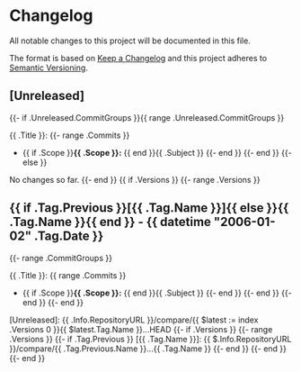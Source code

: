 # Changelog

All notable changes to this project will be documented in this file.

The format is based on [Keep a Changelog](http://keepachangelog.com/en/1.0.0/)
and this project adheres to [Semantic Versioning](http://semver.org/spec/v2.0.0.html).

<a name="unreleased"></a>
## [Unreleased]
{{- if .Unreleased.CommitGroups }}{{ range .Unreleased.CommitGroups }}

{{ .Title }}:
{{- range .Commits }}
- {{ if .Scope }}**{{ .Scope }}:** {{ end }}{{ .Subject }}
{{- end }}
{{- end }}
{{- else }}

No changes so far.
{{- end }}
{{ if .Versions }}
{{- range .Versions }}
<a name="{{ .Tag.Name }}"></a>
## {{ if .Tag.Previous }}[{{ .Tag.Name }}]{{ else }}{{ .Tag.Name }}{{ end }} - {{ datetime "2006-01-02" .Tag.Date }}
{{- range .CommitGroups }}

{{ .Title }}:
{{ range .Commits }}
- {{ if .Scope }}**{{ .Scope }}:** {{ end }}{{ .Subject }}
{{- end }}
{{- end }}
{{- end }}
{{- end }}

[Unreleased]: {{ .Info.RepositoryURL }}/compare/{{ $latest := index .Versions 0 }}{{ $latest.Tag.Name }}...HEAD
{{- if .Versions }}
  {{- range .Versions }}
    {{- if .Tag.Previous }}
[{{ .Tag.Name }}]: {{ $.Info.RepositoryURL }}/compare/{{ .Tag.Previous.Name }}...{{ .Tag.Name }}
    {{- end }}
  {{- end }}
{{- end }}
